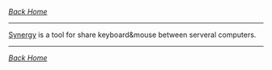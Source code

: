 _*[Back Home](https://bluefalconjun.github.io)*_  
***

[Synergy](http://synergy-project.org/) is a tool for share keyboard&mouse between serveral computers.

***
_*[Back Home](https://bluefalconjun.github.io)*_  
